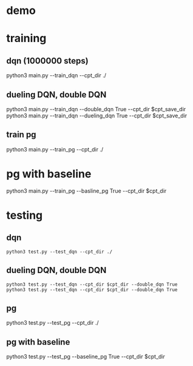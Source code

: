 # demo


# training 
## dqn (1000000 steps)
python3 main.py --train_dqn --cpt_dir ./
## dueling DQN, double DQN
python3 main.py --train_dqn --double_dqn True --cpt_dir $cpt_save_dir
python3 main.py --train_dqn --dueling_dqn True --cpt_dir $cpt_save_dir
## train pg
python3 main.py --train_pg --cpt_dir ./
# pg with baseline
python3 main.py --train_pg --basline_pg True --cpt_dir $cpt_dir

# testing
## dqn
```
python3 test.py --test_dqn --cpt_dir ./
```
## dueling DQN, double DQN
```
python3 test.py --test_dqn --cpt_dir $cpt_dir --double_dqn True
python3 test.py --test_dqn --cpt_dir $cpt_dir --double_dqn True
```
## pg
python3 test.py --test_pg --cpt_dir ./
## pg with baseline
python3 test.py --test_pg --baseline_pg True --cpt_dir $cpt_dir





